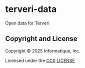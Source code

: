 # terveri-data

Open data for Terveri


## Copyright and License

Copyright © 2025 Informatique, Inc.

Licensed under the [CC0](https://creativecommons.org/public-domain/cc0/) [LICENSE](LICENSE)
